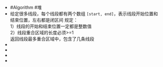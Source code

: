- #Algorithm #堆
- 给定很多线段，每个线段都有两个数组 `[start, end]`，表示线段开始位置和结束位置，左右都是闭区间
  规定：  
  1）线段的开始和结束位置一定都是整数值  
  2）线段重合区域的长度必须>=1  
  返回线段最多重合区域中，包含了几条线段
-
-
-
-